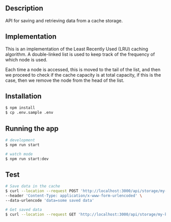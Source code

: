 ## Description

API for saving and retrieving data from a cache storage.

## Implementation

This is an implementation of the Least Recently Used (LRU) caching algorithm.  A double-linked list is used to keep track of the frequency of which node is used.

Each time a node is accessed, this is moved to the tail of the list, and then we proceed to check if the cache capacity is at total capacity, if this is the case, then we remove the node from the head of the list.
## Installation

```bash
$ npm install
$ cp .env.sample .env
```

## Running the app

```bash
# development
$ npm run start

# watch mode
$ npm run start:dev
```

## Test

```bash
# Save data in the cache
$ curl --location --request POST 'http://localhost:3000/api/storage/my-key' \
--header 'Content-Type: application/x-www-form-urlencoded' \
--data-urlencode 'data=some saved data'

# Get saved data
$ curl --location --request GET 'http://localhost:3000/api/storage/my-key'
```
